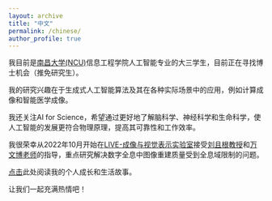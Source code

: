 ```yaml
---
layout: archive
title: "中文"
permalink: /chinese/
author_profile: true
---
```


我目前是[南昌大学(NCU)](https://www.ncu.edu.cn/)信息工程学院人工智能专业的大三学生，目前正在寻找博士机会（推免研究生）。

我的研究兴趣在于生成式人工智能算法及其在各种实际场景中的应用，例如计算成像和智能医学成像。

我还关注AI for Science，希望通过更好地了解脑科学、神经科学和生命科学，使人工智能的发展更符合物理原理，提高其可靠性和工作效率。

我很荣幸从2022年10月开始在[LIVE-成像与视觉表示实验室](https://www.labxing.com/lab/1018/home)接受[刘且根教授](https://github.com/yqx7150/yqx7150.github.com)和[万文博老师](https://teacher.ncu.edu.cn/publish/wanwenbo/)的指导，重点研究解决数字全息中图像重建质量受到全息域限制的问题。

[点击](https://mp.weixin.qq.com/mp/profile_ext?action=home&__biz=Mzk0MDI4Nzk0Mw==&scene=124#wechat_redirect)此处阅读我的个人成长和生活故事。

让我们一起充满热情吧！
